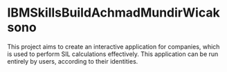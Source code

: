 # IBMSkillsBuildAchmadMundirWicaksono
This project aims to create an interactive application for companies, which is used to perform SIL calculations effectively. This application can be run entirely by users, according to their identities.
